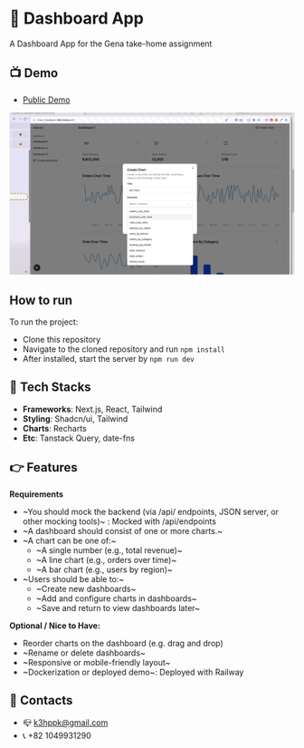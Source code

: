 # 💬 Dashboard App

A Dashboard App for the Gena take-home assignment

## 📺 Demo

- [Public Demo](https://gena-co-take-home-production.up.railway.app/)

<img src='demo.gif' width={500} height={500} alt='gena demo'>

## How to run

To run the project:

- Clone this repository
- Navigate to the cloned repository and run `npm install`
- After installed, start the server by `npm run dev`

## 📕 Tech Stacks

- **Frameworks**: Next.js, React, Tailwind
- **Styling**: Shadcn/ui, Tailwind
- **Charts**: Recharts
- **Etc**: Tanstack Query, date-fns

## 👉 Features

**Requirements**

- ~You should mock the backend (via /api/ endpoints, JSON server, or other mocking tools)~ : Mocked with /api/endpoints
- ~A dashboard should consist of one or more charts.~
- ~A chart can be one of:~
  - ~A single number (e.g., total revenue)~
  - ~A line chart (e.g., orders over time)~
  - ~A bar chart (e.g., users by region)~
- ~Users should be able to:~
  - ~Create new dashboards~
  - ~Add and configure charts in dashboards~
  - ~Save and return to view dashboards later~

**Optional / Nice to Have:**

- Reorder charts on the dashboard (e.g. drag and drop)
- ~Rename or delete dashboards~
- ~Responsive or mobile-friendly layout~
- ~Dockerization or deployed demo~: Deployed with Railway

## 📩 Contacts

- 📪 k3hppk@gmail.com
- 📞 +82 1049931290
